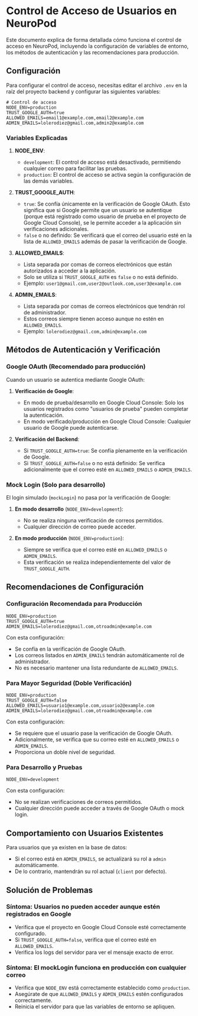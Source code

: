 # Control de Acceso de Usuarios en NeuroPod

Este documento explica de forma detallada cómo funciona el control de acceso en NeuroPod, incluyendo la configuración de variables de entorno, los métodos de autenticación y las recomendaciones para producción.

## Configuración

Para configurar el control de acceso, necesitas editar el archivo `.env` en la raíz del proyecto backend y configurar las siguientes variables:

```
# Control de acceso
NODE_ENV=production
TRUST_GOOGLE_AUTH=true
ALLOWED_EMAILS=email1@example.com,email2@example.com
ADMIN_EMAILS=lolerodiez@gmail.com,admin2@example.com
```

### Variables Explicadas

1. **NODE_ENV**: 
   - `development`: El control de acceso está desactivado, permitiendo cualquier correo para facilitar las pruebas.
   - `production`: El control de acceso se activa según la configuración de las demás variables.

2. **TRUST_GOOGLE_AUTH**:
   - `true`: Se confía únicamente en la verificación de Google OAuth. Esto significa que si Google permite que un usuario se autentique (porque está registrado como usuario de prueba en el proyecto de Google Cloud Console), se le permite acceder a la aplicación sin verificaciones adicionales.
   - `false` o no definido: Se verificará que el correo del usuario esté en la lista de `ALLOWED_EMAILS` además de pasar la verificación de Google.

3. **ALLOWED_EMAILS**:
   - Lista separada por comas de correos electrónicos que están autorizados a acceder a la aplicación.
   - Solo se utiliza si `TRUST_GOOGLE_AUTH` es `false` o no está definido.
   - Ejemplo: `user1@gmail.com,user2@outlook.com,user3@example.com`

4. **ADMIN_EMAILS**:
   - Lista separada por comas de correos electrónicos que tendrán rol de administrador.
   - Estos correos siempre tienen acceso aunque no estén en `ALLOWED_EMAILS`.
   - Ejemplo: `lolerodiez@gmail.com,admin@example.com`

## Métodos de Autenticación y Verificación

### Google OAuth (Recomendado para producción)

Cuando un usuario se autentica mediante Google OAuth:

1. **Verificación de Google**:
   - En modo de prueba/desarrollo en Google Cloud Console: Solo los usuarios registrados como "usuarios de prueba" pueden completar la autenticación.
   - En modo verificado/producción en Google Cloud Console: Cualquier usuario de Google puede autenticarse.

2. **Verificación del Backend**:
   - Si `TRUST_GOOGLE_AUTH=true`: Se confía plenamente en la verificación de Google.
   - Si `TRUST_GOOGLE_AUTH=false` o no está definido: Se verifica adicionalmente que el correo esté en `ALLOWED_EMAILS` o `ADMIN_EMAILS`.

### Mock Login (Solo para desarrollo)

El login simulado (`mockLogin`) no pasa por la verificación de Google:

1. **En modo desarrollo** (`NODE_ENV=development`):
   - No se realiza ninguna verificación de correos permitidos.
   - Cualquier dirección de correo puede acceder.

2. **En modo producción** (`NODE_ENV=production`):
   - Siempre se verifica que el correo esté en `ALLOWED_EMAILS` o `ADMIN_EMAILS`.
   - Esta verificación se realiza independientemente del valor de `TRUST_GOOGLE_AUTH`.

## Recomendaciones de Configuración

### Configuración Recomendada para Producción

```
NODE_ENV=production
TRUST_GOOGLE_AUTH=true
ADMIN_EMAILS=lolerodiez@gmail.com,otroadmin@example.com
```

Con esta configuración:
- Se confía en la verificación de Google OAuth.
- Los correos listados en `ADMIN_EMAILS` tendrán automáticamente rol de administrador.
- No es necesario mantener una lista redundante de `ALLOWED_EMAILS`.

### Para Mayor Seguridad (Doble Verificación)

```
NODE_ENV=production
TRUST_GOOGLE_AUTH=false
ALLOWED_EMAILS=usuario1@example.com,usuario2@example.com
ADMIN_EMAILS=lolerodiez@gmail.com,otroadmin@example.com
```

Con esta configuración:
- Se requiere que el usuario pase la verificación de Google OAuth.
- Adicionalmente, se verifica que su correo esté en `ALLOWED_EMAILS` o `ADMIN_EMAILS`.
- Proporciona un doble nivel de seguridad.

### Para Desarrollo y Pruebas

```
NODE_ENV=development
```

Con esta configuración:
- No se realizan verificaciones de correos permitidos.
- Cualquier dirección puede acceder a través de Google OAuth o mock login.

## Comportamiento con Usuarios Existentes

Para usuarios que ya existen en la base de datos:
- Si el correo está en `ADMIN_EMAILS`, se actualizará su rol a `admin` automáticamente.
- De lo contrario, mantendrán su rol actual (`client` por defecto).

## Solución de Problemas

### Síntoma: Usuarios no pueden acceder aunque estén registrados en Google

- Verifica que el proyecto en Google Cloud Console esté correctamente configurado.
- Si `TRUST_GOOGLE_AUTH=false`, verifica que el correo esté en `ALLOWED_EMAILS`.
- Verifica los logs del servidor para ver el mensaje exacto de error.

### Síntoma: El mockLogin funciona en producción con cualquier correo

- Verifica que `NODE_ENV` está correctamente establecido como `production`.
- Asegúrate de que `ALLOWED_EMAILS` y `ADMIN_EMAILS` estén configurados correctamente.
- Reinicia el servidor para que las variables de entorno se apliquen.
